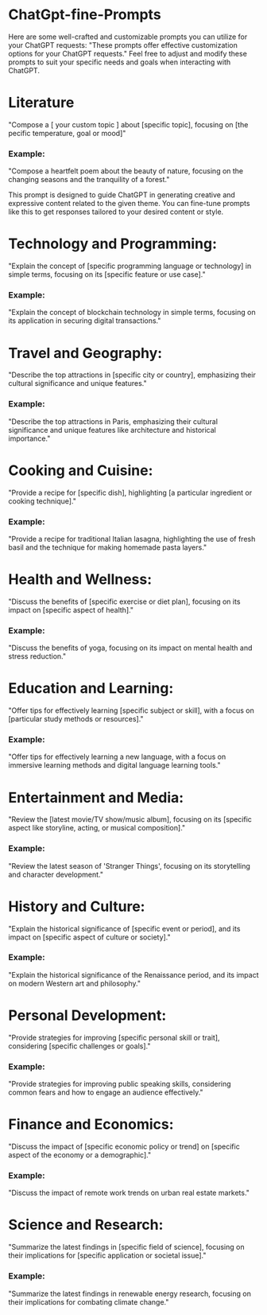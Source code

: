 # ChatGpt-fine-Prompts

Here are some well-crafted and customizable prompts you can utilize for your ChatGPT requests: "These prompts offer effective customization options for your ChatGPT requests." Feel free to adjust and modify these prompts to suit your specific needs and goals when interacting with ChatGPT.

# Literature

"Compose a [ your custom topic ] about [specific topic], focusing on [the pecific temperature, goal or mood]"

### Example:

"Compose a heartfelt poem about the beauty of nature, focusing on the changing seasons and the tranquility of a forest."

This prompt is designed to guide ChatGPT in generating creative and expressive content related to the given theme. You can fine-tune prompts like this to get responses tailored to your desired content or style.

# Technology and Programming:

"Explain the concept of [specific programming language or technology] in simple terms, focusing on its [specific feature or use case]."

### Example:

"Explain the concept of blockchain technology in simple terms, focusing on its application in securing digital transactions."

# Travel and Geography:

"Describe the top attractions in [specific city or country], emphasizing their cultural significance and unique features."

### Example:

"Describe the top attractions in Paris, emphasizing their cultural significance and unique features like architecture and historical importance."

# Cooking and Cuisine:

"Provide a recipe for [specific dish], highlighting [a particular ingredient or cooking technique]."

### Example:

"Provide a recipe for traditional Italian lasagna, highlighting the use of fresh basil and the technique for making homemade pasta layers."

# Health and Wellness:

"Discuss the benefits of [specific exercise or diet plan], focusing on its impact on [specific aspect of health]."

### Example:

"Discuss the benefits of yoga, focusing on its impact on mental health and stress reduction."

# Education and Learning:

"Offer tips for effectively learning [specific subject or skill], with a focus on [particular study methods or resources]."

### Example:

"Offer tips for effectively learning a new language, with a focus on immersive learning methods and digital language learning tools."

# Entertainment and Media:

"Review the [latest movie/TV show/music album], focusing on its [specific aspect like storyline, acting, or musical composition]."

### Example:

"Review the latest season of 'Stranger Things', focusing on its storytelling and character development."

# History and Culture:

"Explain the historical significance of [specific event or period], and its impact on [specific aspect of culture or society]."

### Example:

"Explain the historical significance of the Renaissance period, and its impact on modern Western art and philosophy."

# Personal Development:

"Provide strategies for improving [specific personal skill or trait], considering [specific challenges or goals]."

### Example:

"Provide strategies for improving public speaking skills, considering common fears and how to engage an audience effectively."

# Finance and Economics:

"Discuss the impact of [specific economic policy or trend] on [specific aspect of the economy or a demographic]."

### Example:

"Discuss the impact of remote work trends on urban real estate markets."

# Science and Research:

"Summarize the latest findings in [specific field of science], focusing on their implications for [specific application or societal issue]."

### Example:

"Summarize the latest findings in renewable energy research, focusing on their implications for combating climate change."
